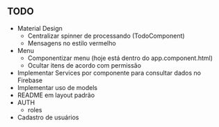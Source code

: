 ## TODO

* Material Design
  * Centralizar spinner de processando (TodoComponent)
  * Mensagens no estilo vermelho
* Menu
  * Componentizar menu (hoje está dentro do app.component.html)
  * Ocultar itens de acordo com permissão
* Implementar Services por componente para consultar dados no Firebase
* Implementar uso de models
* README em layout padrão
* AUTH
  * roles
* Cadastro de usuários
